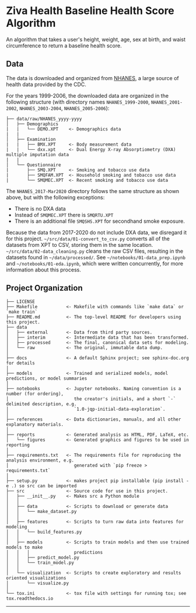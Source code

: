 Ziva Health Baseline Health Score Algorithm
==============================

An algorithm that takes a user's height, weight, age, sex at birth, and waist circumference to return a baseline health score.

## Data
The data is downloaded and organized from [NHANES](https://wwwn.cdc.gov/nchs/nhanes/Default.aspx), a large source of health data provided by the CDC.

For the years 1999-2006, the downloaded data are organized in the following structure (with directory names `NHANES_1999-2000`, `NHANES_2001-2002`, `NHANES_2003-2004`, `NHANES_2005-2006`):

    ├── data/raw/NHANES_yyyy-yyyy
    │   ├── Demographics
    |   |   └── DEMO.XPT    <- Demographics data
    |   |
    │   ├── Examination
    |   |   ├── BMX.XPT     <- Body measurement data
    |   |   └── dxx.xpt     <- Dual Energy X-ray Absorptiometry (DXA) multiple imputation data
    |   |
    │   └── Questionnaire
    |       ├── SMQ.XPT     <- Smoking and tobacco use data
    |       ├── SMQFAM.XPT  <- Household smoking and tobacco use data
    |       └── SMQMEC.XPT  <- Recent smoking and tobacco use data
    
The `NHANES_2017-Mar2020` directory follows the same structure as shown above, but with the following exceptions:

- There is no DXA data
- Instead of `SMQMEC.XPT` there is `SMQRTU.XPT`
- There is an additional file `SMQSHS.XPT` for secondhand smoke exposure.

Because the data from 2017-2020 do not include DXA data, we disregard it for this project. `~/src/data/01-convert_to_csv.py` converts all of the datasets from XPT to CSV, storing them in the same location. `~/src/data/02-data_cleaning.py` cleans the raw CSV files, resulting in the datasets found in `~/data/processed/`. See `~/notebooks/01-data_prep.ipynb` and `~/notebooks/01-eda.ipynb`, which were written concurrently, for more information about this process.



Project Organization
------------

    ├── LICENSE
    ├── Makefile           <- Makefile with commands like `make data` or `make train`
    ├── README.md          <- The top-level README for developers using this project.
    ├── data
    │   ├── external       <- Data from third party sources.
    │   ├── interim        <- Intermediate data that has been transformed.
    │   ├── processed      <- The final, canonical data sets for modeling.
    │   └── raw            <- The original, immutable data dump.
    │
    ├── docs               <- A default Sphinx project; see sphinx-doc.org for details
    │
    ├── models             <- Trained and serialized models, model predictions, or model summaries
    │
    ├── notebooks          <- Jupyter notebooks. Naming convention is a number (for ordering),
    │                         the creator's initials, and a short `-` delimited description, e.g.
    │                         `1.0-jqp-initial-data-exploration`.
    │
    ├── references         <- Data dictionaries, manuals, and all other explanatory materials.
    │
    ├── reports            <- Generated analysis as HTML, PDF, LaTeX, etc.
    │   └── figures        <- Generated graphics and figures to be used in reporting
    │
    ├── requirements.txt   <- The requirements file for reproducing the analysis environment, e.g.
    │                         generated with `pip freeze > requirements.txt`
    │
    ├── setup.py           <- makes project pip installable (pip install -e .) so src can be imported
    ├── src                <- Source code for use in this project.
    │   ├── __init__.py    <- Makes src a Python module
    │   │
    │   ├── data           <- Scripts to download or generate data
    │   │   └── make_dataset.py
    │   │
    │   ├── features       <- Scripts to turn raw data into features for modeling
    │   │   └── build_features.py
    │   │
    │   ├── models         <- Scripts to train models and then use trained models to make
    │   │   │                 predictions
    │   │   ├── predict_model.py
    │   │   └── train_model.py
    │   │
    │   └── visualization  <- Scripts to create exploratory and results oriented visualizations
    │       └── visualize.py
    │
    └── tox.ini            <- tox file with settings for running tox; see tox.readthedocs.io


--------


